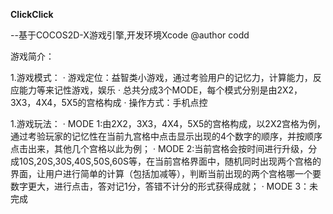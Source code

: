 **ClickClick**

--基于COCOS2D-X游戏引擎,开发环境Xcode @author codd

游戏简介：

  1.游戏模式：
    · 游戏定位：益智类小游戏，通过考验用户的记忆力，计算能力，反应能力等来记性游戏，娱乐
    · 总共分成3个MODE，每个模式分别是由2X2，3X3，4X4，5X5的宫格构成
    · 操作方式：手机点控
  
  1.游戏玩法：
    · MODE 1:由2X2，3X3，4X4，5X5的宫格构成，以2X2宫格为例，通过考验玩家的记忆性在当前九宫格中点击显示出现的4个数字的顺序，并按顺序点击出来，其他几个宫格以此为例；
    · MODE 2:当前宫格会按时间进行升级，分成10S,20S,30S,40S,50S,60S等，在当前宫格界面中，随机同时出现两个宫格的界面，让用户进行简单的计算（包括加减等），判断当前出现的两个宫格哪一个要数字更大，进行点击，答对记1分，答错不计分的形式获得成就；
    · MODE 3：未完成
  

